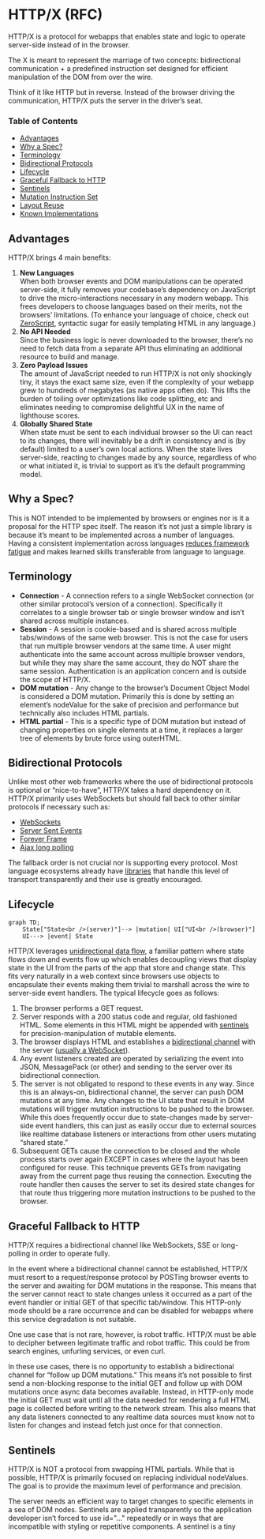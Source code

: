 # HTTP/X (RFC)

HTTP/X is a protocol for webapps that enables state and logic to operate server-side instead of in the browser.

The X is meant to represent the marriage of two concepts: bidirectional communication + a predefined instruction set designed for efficient manipulation of the DOM from over the wire.

Think of it like HTTP but in reverse.  Instead of the browser driving the communication, HTTP/X puts the server in the driver’s seat.

### Table of Contents
- [Advantages](#advantages)
- [Why a Spec?](#why-a-spec)
- [Terminology](#terminology)
- [Bidirectional Protocols](#bidirectional-protocols)
- [Lifecycle](#lifecycle)
- [Graceful Fallback to HTTP](#graceful-fallback-to-http)
- [Sentinels](#sentinels)
- [Mutation Instruction Set](#mutation-instruction-set)
- [Layout Reuse](#layout-reuse)
- [Known Implementations](#known-implementations)

## Advantages

HTTP/X brings 4 main benefits:
1. **New Languages**<br />
When both browser events and DOM manipulations can be operated server-side, it fully removes your codebase’s dependency on JavaScript to drive the micro-interactions necessary in any modern webapp. This frees developers to choose languages based on their merits, not the browsers’ limitations.  (To enhance your language of choice, check out [ZeroScript](https://zeroscript.org), syntactic sugar for easily templating HTML in any language.)
2. **No API Needed**<br />
Since the business logic is never downloaded to the browser, there’s no need to fetch data from a separate API thus eliminating an additional resource to build and manage.
3. **Zero Payload Issues**<br />
The amount of JavaScript needed to run HTTP/X is not only shockingly tiny, it stays the exact same size, even if the complexity of your webapp grew to hundreds of megabytes (as native apps often do).  This lifts the burden of toiling over optimizations like code splitting, etc and eliminates needing to compromise delightful UX in the name of lighthouse scores.
4. **Globally Shared State**<br />
When state must be sent to each individual browser so the UI can react to its changes, there will inevitably be a drift in consistency and is (by default) limited to a user’s own local actions.  When the state lives server-side, reacting to changes made by any source, regardless of who or what initiated it, is trivial to support as it’s the default programming model.

## Why a Spec?

This is NOT intended to be implemented by browsers or engines nor is it a proposal for the HTTP spec itself.  The reason it’s not just a simple library is because it’s meant to be implemented across a number of languages.  Having a consistent implementation across languages [reduces framework fatigue](https://rylan.io/zero-new-syntax-to-learn/) and makes learned skills transferable from language to language.

## Terminology

- **Connection** - A connection refers to a single WebSocket connection (or other similar protocol’s version of a connection).  Specifically it correlates to a single browser tab or single browser window and isn’t shared across multiple instances.
- **Session** - A session is cookie-based and is shared across multiple tabs/windows of the same web browser.  This is not the case for users that run multiple browser vendors at the same time.  A user might authenticate into the same account across multiple browser vendors, but while they may share the same account, they do NOT share the same session.  Authentication is an application concern and is outside the scope of HTTP/X.
- **DOM mutation** - Any change to the browser’s Document Object Model is considered a DOM mutation.  Primarily this is done by setting an element’s nodeValue for the sake of precision and performance but technically also includes HTML partials.
- **HTML partial** - This is a specific type of DOM mutation but instead of changing properties on single elements at a time, it replaces a larger tree of elements by brute force using outerHTML.

## Bidirectional Protocols

Unlike most other web frameworks where the use of bidirectional protocols is optional or “nice-to-have”, HTTP/X takes a hard dependency on it.  HTTP/X primarily uses WebSockets but should fall back to other similar protocols if necessary such as:

- [WebSockets](https://en.wikipedia.org/wiki/WebSocket)
- [Server Sent Events](https://en.wikipedia.org/wiki/Server-sent_events)
- [Forever Frame](https://en.wikipedia.org/wiki/Comet_(programming))
- [Ajax long polling](https://en.wikipedia.org/wiki/Comet_(programming))

The fallback order is not crucial nor is supporting every protocol.  Most language ecosystems already have [libraries](https://developer.mozilla.org/en-US/docs/Web/API/WebSockets_API#tools) that handle this level of transport transparently and their use is greatly encouraged.

## Lifecycle

```mermaid
graph TD;
    State["State<br />(server)"]--> |mutation| UI["UI<br />(browser)"]
    UI---> |event| State
```

HTTP/X leverages [unidirectional data flow](https://developer.android.com/jetpack/compose/architecture#udf), a familiar pattern where state flows down and events flow up which enables decoupling views that display state in the UI from the parts of the app that store and change state.  This fits very naturally in a web context since browsers use objects to encapsulate their events making them trivial to marshall across the wire to server-side event handlers.  The typical lifecycle goes as follows:

1. The browser performs a GET request.
2. Server responds with a 200 status code and regular, old fashioned HTML.  Some elements in this HTML might be appended with [sentinels](#sentinels) for precision-manipulation of mutable elements.
3. The browser displays HTML and establishes a [bidirectional channel](#bidirectional-protocols) with the server ([usually a WebSocket](#bidirectional-protocols)).
4. Any event listeners created are operated by serializing the event into JSON, MessagePack (or other) and sending to the server over its bidirectional connection.
5. The server is not obligated to respond to these events in any way.  Since this is an always-on, bidirectional channel, the server can push DOM mutations at any time.  Any changes to the UI state that result in DOM mutations will trigger mutation instructions to be pushed to the browser.  While this does frequently occur due to state-changes made by server-side event handlers, this can just as easily occur due to external sources like realtime database listeners or interactions from other users mutating “shared state.”
6. Subsequent GETs cause the connection to be closed and the whole process starts over again EXCEPT in cases where the layout has been configured for reuse.  This technique prevents GETs from navigating away from the current page thus reusing the connection.  Executing the route handler then causes the server to set its desired state changes for that route thus triggering more mutation instructions to be pushed to the browser.

## Graceful Fallback to HTTP

HTTP/X requires a bidirectional channel like WebSockets, SSE or long-polling in order to operate fully.  

In the event where a bidirectional channel cannot be established, HTTP/X must resort to a request/response protocol by POSTing browser events to the server and awaiting for DOM mutations in the response.  This means that the server cannot react to state changes unless it occurred as a part of the event handler or initial GET of that specific tab/window.  This HTTP-only mode should be a rare occurrence and can be disabled for webapps where this service degradation is not suitable.

One use case that is not rare, however, is robot traffic.  HTTP/X must be able to decipher between legitimate traffic and robot traffic.  This could be from search engines, unfurling services, or even curl.  

In these use cases, there is no opportunity to establish a bidirectional channel for “follow up DOM mutations.”  This means it’s not possible to first send a non-blocking response to the initial GET and follow up with DOM mutations once async data becomes available.  Instead, in HTTP-only mode the initial GET must wait until all the data needed for rendering a full HTML page is collected before writing to the network stream.  This also means that any data listeners connected to any realtime data sources must know not to listen for changes and instead fetch just once for that connection.

## Sentinels

HTTP/X is NOT a protocol from swapping HTML partials.  While that is possible, HTTP/X is primarily focused on replacing individual nodeValues.  The goal is to provide the maximum level of performance and precision.

The server needs an efficient way to target changes to specific elements in a sea of DOM nodes.  Sentinels are applied transparently so the application developer isn’t forced to use id="..." repeatedly or in ways that are incompatible with styling or repetitive components.  A sentinel is a tiny <script> block that references its prior sibling and saves it in a variable in the DOM’s global space.  

Important!
Sentinels are not needed for every node – only the ones that can change.

Here’s a simplistic example (excluding a few edge cases):

```html
<script>
    function register(id) {
        this[id] = document.currentScript.previousSibling;
    }
</script>
```


Register a tag:

```html
<p>This is a paragraph.</p><script>register(“slot0”)</script>
```

Register text:
To target a substring of text inside a larger text node, you must isolate it with a “blank” node so that its nodeValue can be updated in isolation to the full body of text.

```html
<p>Greetings <!-- -->human<script>register(“slot1”)</script>, and welcome!</p>
```

Register an attribute:

```html
<input type=”text” value=”” /><script>register(“slot2”, “value”)</script>
```

> [!Note]
> While HTTP/X is made to work seamlessly with [ZeroScript](https://zeroscript.org), it is possible to retrofit it into other preexisting templating engines.

## Mutation Instruction Set

## Layout Reuse

## Known Implementations

